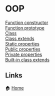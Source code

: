 # OOP

[Function constructor](./FunctionConstructor.md)<br>
[Function prototype](./FunctionPrototype.md)<br>
[Class](./Class.md)<br>
[Class extends](./ClassExtends.md)<br>
[Static properties](./StaticProperties.md)<br>
[Public properties](./PublicProperties.md)<br>
[Private properties](./PrivateProperties.md)<br>
[Built-in class extends](./BuiltinClassExtends.md)<br>

## Links

🏠 [Home](/readme.md)